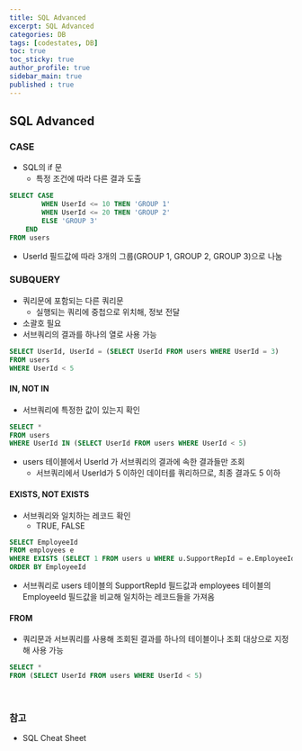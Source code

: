 ```yaml
---
title: SQL Advanced
excerpt: SQL Advanced
categories: DB
tags: [codestates, DB]
toc: true
toc_sticky: true
author_profile: true
sidebar_main: true
published : true
---
```


## SQL Advanced

### CASE 
- SQL의 if 문
  - 특정 조건에 따라 다른 결과 도출

```sql
SELECT CASE
		WHEN UserId <= 10 THEN 'GROUP 1'
		WHEN UserId <= 20 THEN 'GROUP 2'
		ELSE 'GROUP 3'
	END
FROM users
```

- UserId 필드값에 따라 3개의 그룹(GROUP 1, GROUP 2, GROUP 3)으로 나눔

### SUBQUERY
- 쿼리문에 포함되는 다른 쿼리문
  - 실행되는 쿼리에 중첩으로 위치해, 정보 전달
- 소괄호 필요
- 서브쿼리의 결과를 하나의 열로 사용 가능

```sql
SELECT UserId, UserId = (SELECT UserId FROM users WHERE UserId = 3)
FROM users
WHERE UserId < 5
```

#### IN, NOT IN
- 서브쿼리에 특정한 값이 있는지 확인

```sql
SELECT *
FROM users
WHERE UserId IN (SELECT UserId FROM users WHERE UserId < 5)
```
- users 테이블에서 UserId 가 서브쿼리의 결과에 속한 결과들만 조회
  - 서브쿼리에서 UserId가 5 이하인 데이터를 쿼리하므로, 최종 결과도 5 이하

#### EXISTS, NOT EXISTS
- 서브쿼리와 일치하는 레코드 확인
  - TRUE, FALSE

```sql
SELECT EmployeeId
FROM employees e
WHERE EXISTS (SELECT 1 FROM users u WHERE u.SupportRepId = e.EmployeeId)
ORDER BY EmployeeId
```
- 서브쿼리로 users 테이블의 SupportRepId 필드값과 employees 테이블의 EmployeeId 필드값을 비교해 일치하는 레코드들을 가져옴

#### FROM
- 쿼리문과 서브쿼리를 사용해 조회된 결과를 하나의 테이블이나 조회 대상으로 지정해 사용 가능

```sql
SELECT *
FROM (SELECT UserId FROM users WHERE UserId < 5)
```

<br>

### 참고
- SQL Cheat Sheet
